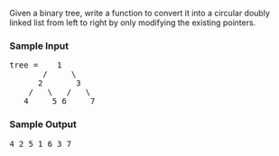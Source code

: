 <div class="html">
<p>
    Given a binary tree, write a function to convert it into a
    circular doubly linked list from left to right by only modifying
    the existing pointers.
</p>
<h3>Sample Input</h3>
<pre><span class="CodeEditor-promptParameter">tree</span> =    1
       /     \
      2       3
    /   \   /   \
   4     5 6     7   
</pre>
<h3>Sample Output</h3>
<pre>4 2 5 1 6 3 7 </pre>
</div>